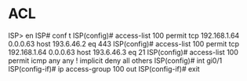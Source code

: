 # ACL 

ISP> en
ISP# conf t
ISP(config)# access-list 100 permit tcp 192.168.1.64   0.0.0.63  host 193.6.46.2 eq 443
ISP(config)# access-list 100 permit tcp 192.168.1.64   0.0.0.63  host 193.6.46.3 eq 21
ISP(config)# access-list 100 permit icmp any any 
! implicit deny all others
ISP(config)# int gi0/1
ISP(config-if)# ip access-group 100 out 
ISP(config-if)# exit